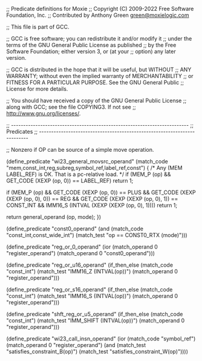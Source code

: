;; Predicate definitions for Moxie
;; Copyright (C) 2009-2022 Free Software Foundation, Inc.
;; Contributed by Anthony Green <green@moxielogic.com>

;; This file is part of GCC.

;; GCC is free software; you can redistribute it and/or modify it
;; under the terms of the GNU General Public License as published
;; by the Free Software Foundation; either version 3, or (at your
;; option) any later version.

;; GCC is distributed in the hope that it will be useful, but WITHOUT
;; ANY WARRANTY; without even the implied warranty of MERCHANTABILITY
;; or FITNESS FOR A PARTICULAR PURPOSE.  See the GNU General Public
;; License for more details.

;; You should have received a copy of the GNU General Public License
;; along with GCC; see the file COPYING3.  If not see
;; <http://www.gnu.org/licenses/>.

;; -------------------------------------------------------------------------
;; Predicates
;; -------------------------------------------------------------------------

;; Nonzero if OP can be source of a simple move operation.

(define_predicate "wi23_general_movsrc_operand"
  (match_code "mem,const_int,reg,subreg,symbol_ref,label_ref,const")
{
  /* Any (MEM LABEL_REF) is OK.  That is a pc-relative load.  */
  if (MEM_P (op) && GET_CODE (XEXP (op, 0)) == LABEL_REF)
    return 1;

  if (MEM_P (op)
      && GET_CODE (XEXP (op, 0)) == PLUS
      && GET_CODE (XEXP (XEXP (op, 0), 0)) == REG
      && GET_CODE (XEXP (XEXP (op, 0), 1)) == CONST_INT
      && IMM16_S (INTVAL (XEXP (XEXP (op, 0), 1))))
    return 1;

  return general_operand (op, mode);
})

(define_predicate "const0_operand"
  (and (match_code "const_int,const_wide_int")
       (match_test "op == CONST0_RTX (mode)")))

(define_predicate "reg_or_0_operand"
  (ior (match_operand 0 "register_operand")
       (match_operand 0 "const0_operand")))

(define_predicate "reg_or_u16_operand"
  (if_then_else (match_code "const_int")
    (match_test "IMM16_Z (INTVAL(op))")
    (match_operand 0 "register_operand")))

(define_predicate "reg_or_s16_operand"
  (if_then_else (match_code "const_int")
    (match_test "IMM16_S (INTVAL(op))")
    (match_operand 0 "register_operand")))

(define_predicate "shft_reg_or_u5_operand"
  (if_then_else (match_code "const_int")
    (match_test "IMM_SHIFT (INTVAL(op))")
    (match_operand 0 "register_operand")))

(define_predicate "wi23_call_insn_operand"
  (ior (match_code "symbol_ref")
       (match_operand 0 "register_operand")
       (and (match_test "satisfies_constraint_B(op)")
       (match_test "satisfies_constraint_W(op)"))))